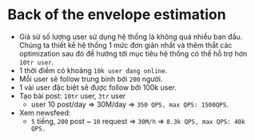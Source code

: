 # Back of the envelope estimation

- Giả sử số lượng user sử dụng hệ thống là không quá nhiều ban đầu. Chúng ta thiết kế hệ thống 1 mức đơn giản nhất và thêm thắt các optimization sau đó để hướng tới mục tiêu hệ thống có thể hỗ trợ hơn `10tr user`.
- 1 thời điểm có khoảng `10k user đang online`.
- Mỗi user sẽ follow trung bình bởi `200` người.
- 1 vài user đặc biệt sẽ được follow bởi 100k user.
- Tạo bài post: `10tr` user, `3tr` user
  - user 10 post/day => 30M/day => `350 QPS, max QPS: 1500QPS`.
- Xem newsfeed:
  - `5` tiếng, `200` post ~ `10` request => `30M/h` => `8.3k QPS, max QPS: 40k QPS.`
